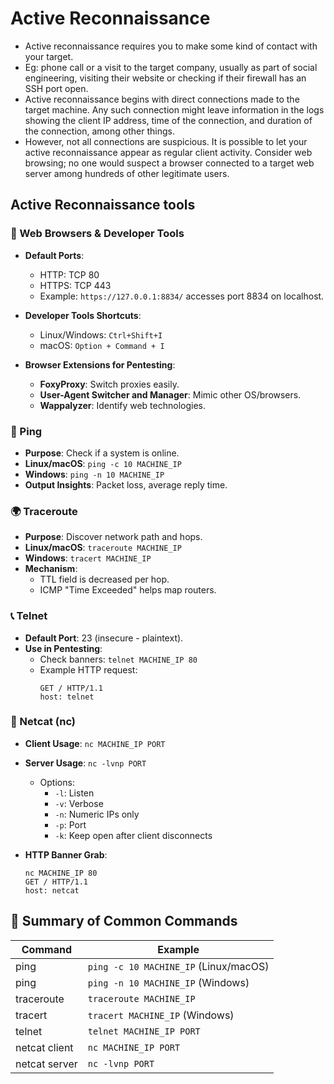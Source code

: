 
# Active Reconnaissance
- Active reconnaissance requires you to make some kind of contact with your target.
- Eg: phone call or a visit to the target company, usually as part of social engineering, visiting their website or checking if their firewall has an SSH port open.
- Active reconnaissance begins with direct connections made to the target machine. Any such connection might leave information in the logs showing the client IP address, time of the connection, and duration of the connection, among other things. 
- However, not all connections are suspicious. It is possible to let your active reconnaissance appear as regular client activity. Consider web browsing; no one would suspect a browser connected to a target web server among hundreds of other legitimate users.

## Active Reconnaissance tools
### 🧭 Web Browsers & Developer Tools
- **Default Ports**:
  - HTTP: TCP 80
  - HTTPS: TCP 443
  - Example: `https://127.0.0.1:8834/` accesses port 8834 on localhost.

- **Developer Tools Shortcuts**:
  - Linux/Windows: `Ctrl+Shift+I`
  - macOS: `Option + Command + I`

- **Browser Extensions for Pentesting**:
  - **FoxyProxy**: Switch proxies easily.
  - **User-Agent Switcher and Manager**: Mimic other OS/browsers.
  - **Wappalyzer**: Identify web technologies.

### 📡 Ping
- **Purpose**: Check if a system is online.
- **Linux/macOS**: `ping -c 10 MACHINE_IP`
- **Windows**: `ping -n 10 MACHINE_IP`
- **Output Insights**: Packet loss, average reply time.

### 🌍 Traceroute
- **Purpose**: Discover network path and hops.
- **Linux/macOS**: `traceroute MACHINE_IP`
- **Windows**: `tracert MACHINE_IP`
- **Mechanism**:
  - TTL field is decreased per hop.
  - ICMP "Time Exceeded" helps map routers.

### 📞 Telnet
- **Default Port**: 23 (insecure - plaintext).
- **Use in Pentesting**:
  - Check banners: `telnet MACHINE_IP 80`
  - Example HTTP request:
    ```
    GET / HTTP/1.1
    host: telnet
    ```

### 🔧 Netcat (nc)
- **Client Usage**: `nc MACHINE_IP PORT`
- **Server Usage**: `nc -lvnp PORT`
  - Options:
    - `-l`: Listen
    - `-v`: Verbose
    - `-n`: Numeric IPs only
    - `-p`: Port
    - `-k`: Keep open after client disconnects

- **HTTP Banner Grab**:
  ```
  nc MACHINE_IP 80
  GET / HTTP/1.1
  host: netcat
  ```

## 🧪 Summary of Common Commands

| Command       | Example                             |
|---------------|-------------------------------------|
| ping          | `ping -c 10 MACHINE_IP` (Linux/macOS) |
| ping          | `ping -n 10 MACHINE_IP` (Windows)   |
| traceroute    | `traceroute MACHINE_IP`             |
| tracert       | `tracert MACHINE_IP` (Windows)      |
| telnet        | `telnet MACHINE_IP PORT`            |
| netcat client | `nc MACHINE_IP PORT`                |
| netcat server | `nc -lvnp PORT`                     |
